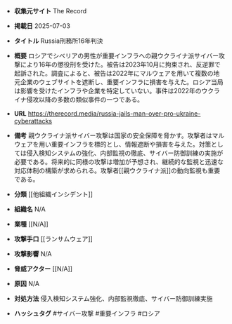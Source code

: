 - **収集元サイト**
The Record

- **掲載日**
2025-07-03

- **タイトル**
Russia刑務所16年判決

- **概要**
ロシアでシベリアの男性が重要インフラへの親ウクライナ派サイバー攻撃により16年の懲役刑を受けた。被告は2023年10月に拘束され、反逆罪で起訴された。調査によると、被告は2022年にマルウェアを用いて複数の地元企業のウェブサイトを遮断し、重要インフラに損害を与えた。ロシア当局は影響を受けたインフラや企業を特定していない。事件は2022年のウクライナ侵攻以降の多数の類似事件の一つである。

- **URL**
https://therecord.media/russia-jails-man-over-pro-ukraine-cyberattacks

- **備考**
親ウクライナ派サイバー攻撃は国家の安全保障を脅かす。攻撃者はマルウェアを用い重要インフラを標的とし、情報遮断や損害を与えた。対策としては侵入検知システムの強化、内部監視の徹底、サイバー防御訓練の実施が必要である。将来的に同様の攻撃は増加が予想され、継続的な監視と迅速な対応体制の構築が求められる。攻撃者[[親ウクライナ派]]の動向監視も重要である。

- **分類**
[[他組織インシデント]]

- **組織名**
N/A

- **業種**
[[N/A]]

- **攻撃手口**
[[ランサムウェア]]

- **攻撃影響**
N/A

- **脅威アクター**
[[N/A]]

- **原因**
N/A

- **対処方法**
侵入検知システム強化、内部監視徹底、サイバー防御訓練実施

- **ハッシュタグ**
#サイバー攻撃 #重要インフラ #ロシア
